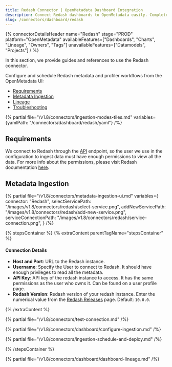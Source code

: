 ```yaml
---
title: Redash Connector | OpenMetadata Dashboard Integration
description: Connect Redash dashboards to OpenMetadata easily. Complete setup guide, configuration steps, and integration instructions for seamless data lineage tracking.
slug: /connectors/dashboard/redash
---
```


{% connectorDetailsHeader
  name="Redash"
  stage="PROD"
  platform="OpenMetadata"
  availableFeatures=["Dashboards", "Charts", "Lineage", "Owners", "Tags"]
  unavailableFeatures=["Datamodels", "Projects"]
/ %}


In this section, we provide guides and references to use the Redash connector.

Configure and schedule Redash metadata and profiler workflows from the OpenMetadata UI:

- [Requirements](#requirements)
- [Metadata Ingestion](#metadata-ingestion)
- [Lineage](#lineage)
- [Troubleshooting](/connectors/dashboard/redash/troubleshooting)

{% partial file="/v1.8/connectors/ingestion-modes-tiles.md" variables={yamlPath: "/connectors/dashboard/redash/yaml"} /%}

## Requirements

We connect to Redash through the [API](https://redash.io/help/user-guide/integrations-and-api/api) endpoint, so the user
we use in the configuration to ingest data must have enough permissions to view all the data. For more info about the
permissions, please visit Redash documentation [here](https://redash.io/help/user-guide/users/permissions-groups).

## Metadata Ingestion

{% partial 
  file="/v1.8/connectors/metadata-ingestion-ui.md" 
  variables={
    connector: "Redash", 
    selectServicePath: "/images/v1.8/connectors/redash/select-service.png",
    addNewServicePath: "/images/v1.8/connectors/redash/add-new-service.png",
    serviceConnectionPath: "/images/v1.8/connectors/redash/service-connection.png",
} 
/%}

{% stepsContainer %}
{% extraContent parentTagName="stepsContainer" %}

#### Connection Details

- **Host and Port**: URL to the Redash instance.
- **Username**: Specify the User to connect to Redash. It should have enough privileges to read all the metadata.
- **API Key**: API key of the redash instance to access. It has the same permissions as the user who owns it. Can be found on a user profile page.
- **Redash Version**: Redash version of your redash instance. Enter the numerical value from the [Redash Releases](https://github.com/getredash/redash/releases) page. Default: `10.0.0`.

{% /extraContent %}

{% partial file="/v1.8/connectors/test-connection.md" /%}

{% partial file="/v1.8/connectors/dashboard/configure-ingestion.md" /%}

{% partial file="/v1.8/connectors/ingestion-schedule-and-deploy.md" /%}

{% /stepsContainer %}

{% partial file="/v1.8/connectors/dashboard/dashboard-lineage.md" /%}
